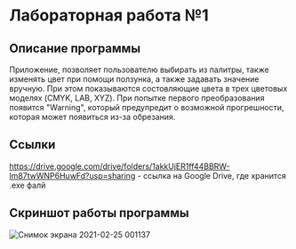 # Лабораторная работа №1
## Описание программы

Приложение, позволяет пользователю выбирать из палитры, также изменять цвет при помощи ползунка, а также задавать значение вручную. При этом показываются состовляющие цвета в трех цветовых моделях (CMYK, LAB, XYZ).
При попытке первого преобразования появится "Warning", который предупредит о возможной прогрешности, которая может появиться из-за обрезания.

## Ссылки
https://drive.google.com/drive/folders/1akkUjER1ff44BBRW-lm87twWNP6HuwFd?usp=sharing - ссылка на Google Drive, где хранится .exe фалй

## Скриншот работы программы 
![Снимок экрана 2021-02-25 001137](https://user-images.githubusercontent.com/56609836/109067641-d5c30d00-76ff-11eb-83c1-8df91b9186bc.png)

